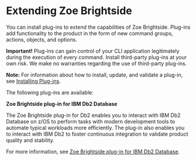 # Extending Zoe Brightside

You can install plug-ins to extend the capabilities of Zoe Brightside. Plug-ins add functionality to the product in the form of new command groups, actions, objects, and options.

**Important!** Plug-ins can gain control of your CLI application legitimately during the execution of every command. Install third-party plug-ins at your own risk. We make no warranties regarding the use of third-party plug-ins.

**Note:** For information about how to install, update, and validate a plug-in, see [Installing Plug-ins](cli-installplugins.md).

The following plug-ins are available:

**Zoe Brightside plug-in for IBM Db2 Database**

The Zoe Brightside plug-in for Db2 enables you to interact with IBM Db2 Database on z/OS to perform tasks with modern development tools to automate typical workloads more efficiently. The plug-in also enables you to interact with IBM Db2 to foster continuous integration to validate product quality and stability.

For more information, see [Zoe Brightside plug-in for IBM Db2 Database](cli-db2plugin.md).

